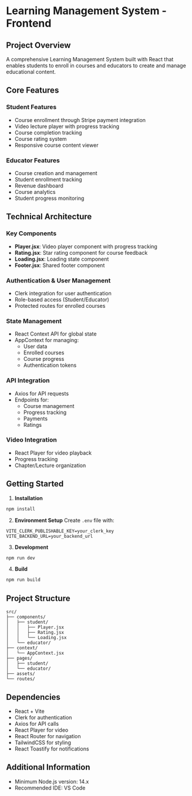 # Learning Management System - Frontend

## Project Overview

A comprehensive Learning Management System built with React that enables students to enroll in courses and educators to create and manage educational content.

## Core Features

### Student Features

- Course enrollment through Stripe payment integration
- Video lecture player with progress tracking
- Course completion tracking
- Course rating system
- Responsive course content viewer

### Educator Features

- Course creation and management
- Student enrollment tracking
- Revenue dashboard
- Course analytics
- Student progress monitoring

## Technical Architecture

### Key Components

- **Player.jsx**: Video player component with progress tracking
- **Rating.jsx**: Star rating component for course feedback
- **Loading.jsx**: Loading state component
- **Footer.jsx**: Shared footer component

### Authentication & User Management

- Clerk integration for user authentication
- Role-based access (Student/Educator)
- Protected routes for enrolled courses

### State Management

- React Context API for global state
- AppContext for managing:
  - User data
  - Enrolled courses
  - Course progress
  - Authentication tokens

### API Integration

- Axios for API requests
- Endpoints for:
  - Course management
  - Progress tracking
  - Payments
  - Ratings

### Video Integration

- React Player for video playback
- Progress tracking
- Chapter/Lecture organization

## Getting Started

1. **Installation**

```bash
npm install
```

2. **Environment Setup**
   Create `.env` file with:

```env
VITE_CLERK_PUBLISHABLE_KEY=your_clerk_key
VITE_BACKEND_URL=your_backend_url
```

3. **Development**

```bash
npm run dev
```

4. **Build**

```bash
npm run build
```

## Project Structure

```
src/
├── components/
│   ├── student/
│   │   ├── Player.jsx
│   │   ├── Rating.jsx
│   │   └── Loading.jsx
│   └── educator/
├── context/
│   └── AppContext.jsx
├── pages/
│   ├── student/
│   └── educator/
├── assets/
└── routes/
```

## Dependencies

- React + Vite
- Clerk for authentication
- Axios for API calls
- React Player for video
- React Router for navigation
- TailwindCSS for styling
- React Toastify for notifications

## Additional Information

- Minimum Node.js version: 14.x
- Recommended IDE: VS Code
